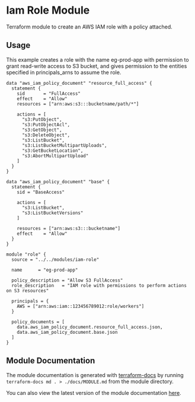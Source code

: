 # Iam Role Module

Terraform module to create an AWS IAM role with a policy attached.

## Usage

This example creates a role with the name eg-prod-app with permission to grant read-write access to S3 bucket, and gives permission to the entities specified in principals_arns to assume the role.

```hcl
data "aws_iam_policy_document" "resource_full_access" {
  statement {
    sid       = "FullAccess"
    effect    = "Allow"
    resources = ["arn:aws:s3:::bucketname/path/*"]

    actions = [
      "s3:PutObject",
      "s3:PutObjectAcl",
      "s3:GetObject",
      "s3:DeleteObject",
      "s3:ListBucket",
      "s3:ListBucketMultipartUploads",
      "s3:GetBucketLocation",
      "s3:AbortMultipartUpload"
    ]
  }
}

data "aws_iam_policy_document" "base" {
  statement {
    sid = "BaseAccess"

    actions = [
      "s3:ListBucket",
      "s3:ListBucketVersions"
    ]

    resources = ["arn:aws:s3:::bucketname"]
    effect    = "Allow"
  }
}

module "role" {
  source = "../../modules/iam-role"

  name      = "eg-prod-app"

  policy_description = "Allow S3 FullAccess"
  role_description   = "IAM role with permissions to perform actions on S3 resources"

  principals = {
    AWS = ["arn:aws:iam::123456789012:role/workers"]
  }

  policy_documents = [
    data.aws_iam_policy_document.resource_full_access.json,
    data.aws_iam_policy_document.base.json
  ]
}
```

## Module Documentation

The module documentation is generated with [terraform-docs](https://github.com/terraform-docs/terraform-docs) by running `terraform-docs md . > ./docs/MODULE.md` from the module directory.

You can also view the latest version of the module documentation [here](./docs/MODULE.md).
